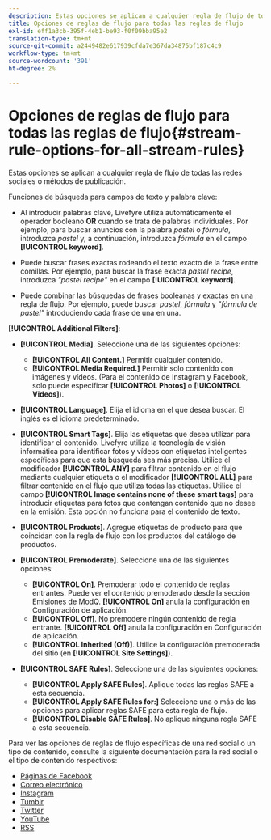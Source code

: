 ```yaml
---
description: Estas opciones se aplican a cualquier regla de flujo de todas las redes sociales o métodos de publicación.
title: Opciones de reglas de flujo para todas las reglas de flujo
exl-id: eff1a3cb-395f-4eb1-be93-f0f09bba95e2
translation-type: tm+mt
source-git-commit: a2449482e617939cfda7e367da34875bf187c4c9
workflow-type: tm+mt
source-wordcount: '391'
ht-degree: 2%

---
```


# Opciones de reglas de flujo para todas las reglas de flujo{#stream-rule-options-for-all-stream-rules}

Estas opciones se aplican a cualquier regla de flujo de todas las redes sociales o métodos de publicación.

Funciones de búsqueda para campos de texto y palabra clave:

* Al introducir palabras clave, Livefyre utiliza automáticamente el operador booleano **OR** cuando se trata de palabras individuales. Por ejemplo, para buscar anuncios con la palabra *pastel* o *fórmula*, introduzca *pastel* y, a continuación, introduzca *fórmula* en el campo **[!UICONTROL keyword]**.

* Puede buscar frases exactas rodeando el texto exacto de la frase entre comillas. Por ejemplo, para buscar la frase exacta *pastel recipe*, introduzca *&quot;pastel recipe&quot;* en el campo **[!UICONTROL keyword]**.

* Puede combinar las búsquedas de frases booleanas y exactas en una regla de flujo. Por ejemplo, puede buscar *pastel*, *fórmula* y *&quot;fórmula de pastel&quot;* introduciendo cada frase de una en una.

**[!UICONTROL Additional Filters]**:

* **[!UICONTROL Media]**. Seleccione una de las siguientes opciones:

   * **[!UICONTROL All Content.]** Permitir cualquier contenido.
   * **[!UICONTROL Media Required.]** Permitir solo contenido con imágenes y vídeos. (Para el contenido de Instagram y Facebook, solo puede especificar **[!UICONTROL Photos]** o **[!UICONTROL Videos]**).

* **[!UICONTROL Language]**. Elija el idioma en el que desea buscar. El inglés es el idioma predeterminado.
* **[!UICONTROL Smart Tags]**. Elija las etiquetas que desea utilizar para identificar el contenido. Livefyre utiliza la tecnología de visión informática para identificar fotos y vídeos con etiquetas inteligentes específicas para que esta búsqueda sea más precisa. Utilice el modificador **[!UICONTROL ANY]** para filtrar contenido en el flujo mediante cualquier etiqueta o el modificador **[!UICONTROL ALL]** para filtrar contenido en el flujo que utiliza todas las etiquetas. Utilice el campo **[!UICONTROL Image contains none of these smart tags]** para introducir etiquetas para fotos que contengan contenido que no desee en la emisión. Esta opción no funciona para el contenido de texto.

* **[!UICONTROL Products]**. Agregue etiquetas de producto para que coincidan con la regla de flujo con los productos del catálogo de productos.
* **[!UICONTROL Premoderate]**. Seleccione una de las siguientes opciones:

   * **[!UICONTROL On]**. Premoderar todo el contenido de reglas entrantes. Puede ver el contenido premoderado desde la sección Emisiones de ModQ. **[!UICONTROL On]** anula la configuración en Configuración de aplicación.
   * **[!UICONTROL Off]**. No premodere ningún contenido de regla entrante. **[!UICONTROL Off]** anula la configuración en Configuración de aplicación.
   * **[!UICONTROL Inherited (Off)]**. Utilice la configuración premoderada del sitio (en **[!UICONTROL Site Settings]**).

* **[!UICONTROL SAFE Rules]**. Seleccione una de las siguientes opciones:
   * **[!UICONTROL Apply SAFE Rules]**. Aplique todas las reglas SAFE a esta secuencia.
   * **[!UICONTROL Apply SAFE Rules for:]** Seleccione una o más de las opciones para aplicar reglas SAFE para esta regla de flujo.
   * **[!UICONTROL Disable SAFE Rules]**. No aplique ninguna regla SAFE a esta secuencia.

Para ver las opciones de reglas de flujo específicas de una red social o un tipo de contenido, consulte la siguiente documentación para la red social o el tipo de contenido respectivos:

* [Páginas de Facebook](../c-streams/c-facebook-page-rules.md#c_facebook_page_rules)
* [Correo electrónico](../c-streams/c-email-rules.md#c_email_rules)
* [Instagram](../c-streams/c-instagram-rules.md#c_instagram_rules)
* [Tumblr](../c-streams/c-tumblr-rules.md#c_tumblr_rules)
* [Twitter](../c-streams/c-twitter-rules.md#c_twitter_rules)
* [YouTube](../c-streams/c-youtube-rules/c-youtube-rules.md#c_youtube_rules)
* [RSS](../c-streams/c-rss-rules-streams.md#c_rss_rules_streams)
